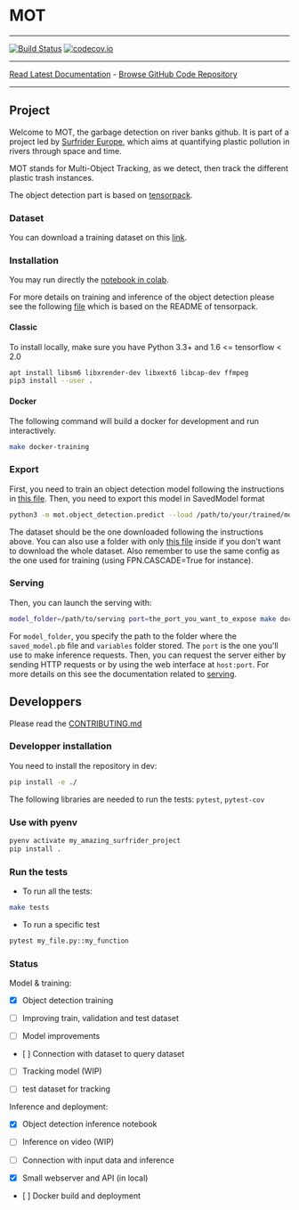 # MOT
_________________

[![Build Status](https://travis-ci.com/surfriderfoundationeurope/mot.svg?branch=master)](https://travis-ci.com/surfriderfoundationeurope/mot)
[![codecov.io](https://codecov.io/gh/surfriderfoundationeurope/mot/coverage.svg?branch=master)](https://codecov.io/gh/surfriderfoundationeurope/mot/?branch=master)
_________________

[Read Latest Documentation](https://surfriderfoundationeurope.github.io/mot/) - [Browse GitHub Code Repository](https://github.com/surfriderfoundationeurope/mot)
_________________

## Project

Welcome to MOT, the garbage detection on river banks github. It is part of a project led by [Surfrider Europe](https://surfrider.eu/), which aims at quantifying plastic pollution in rivers through space and time.

MOT stands for Multi-Object Tracking, as we detect, then track the different plastic trash instances.

The object detection part is based on [tensorpack](https://github.com/tensorpack/tensorpack).

### Dataset

You can download a training dataset on this [link](http://files.heuritech.com/raw_files/dataset_surfrider_cleaned.zip).

### Installation

You may run directly the [notebook in colab](https://colab.research.google.com/github/surfriderfoundationeurope/mot/blob/master/notebooks/object_detection_training_and_inference.ipynb).

For more details on training and inference of the object detection please see the following [file](src/mot/object_detection/README.md) which is based on the README of tensorpack.

#### Classic

To install locally, make sure you have Python 3.3+ and  1.6 <= tensorflow < 2.0

```bash
apt install libsm6 libxrender-dev libxext6 libcap-dev ffmpeg
pip3 install --user .
```

#### Docker

The following command will build a docker for development and run interactively.

```bash
make docker-training
```

### Export

First, you need to train an object detection model following the instructions in [this file](src/mot/object_detection/REAME.md).
Then, you need to export this model in SavedModel format

```bash
python3 -m mot.object_detection.predict --load /path/to/your/trained/model --config DATA.BASEDIR=/path/to/the/dataset --serving /path/to/serving
```

The dataset should be the one downloaded following the instructions above. You can also use a folder with only [this file](http://files.heuritech.com/raw_files/surfrider/classes.json) inside if you don't want to download the whole dataset.
Also remember to use the same config as the one used for training (using FPN.CASCADE=True for instance).

### Serving

Then, you can launch the serving with:

```bash
model_folder=/path/to/serving port=the_port_you_want_to_expose make docker-serving
```

For `model_folder`, you specify the path to the folder where the `saved_model.pb` file and `variables` folder stored.
The `port` is the one you'll use to make inference requests.
Then, you can request the server either by sending HTTP requests or by using the web interface at `host:port`.
For more details on this see the documentation related to [serving](src/mot/serving/utils.py).

## Developpers

Please read the [CONTRIBUTING.md](./CONTRIBUTING.md)

### Developper installation

You need to install the repository in dev:

```bash
pip install -e ./
```

The following libraries are needed to run the tests: `pytest`, `pytest-cov`

### Use with pyenv

```bash
pyenv activate my_amazing_surfrider_project
pip install .
```

### Run the tests

* To run all the tests:

```bash
make tests
```

* To run a specific test

```bash
pytest my_file.py::my_function
```

### Status

Model & training:

- [x] Object detection training

- [ ] Improving train, validation and test dataset

- [ ] Model improvements

- [ ] Connection with dataset to query dataset

- [ ] Tracking model (WIP)

- [ ] test dataset for tracking

Inference and deployment:

- [x] Object detection inference notebook

- [ ] Inference on video (WIP)

- [ ] Connection with input data and inference

- [x] Small webserver and API (in local)

- [ ] Docker build and deployment
